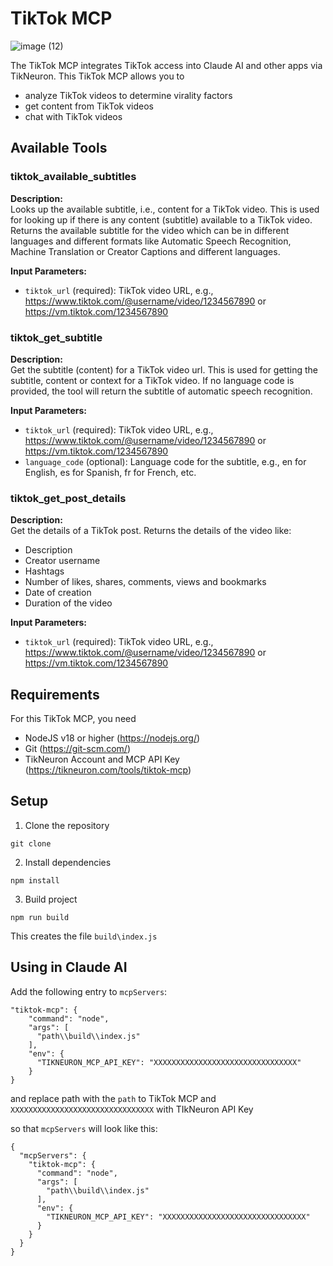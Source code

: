 # TikTok MCP

![image (12)](https://github.com/user-attachments/assets/006f9983-b9dd-447c-87c6-ee27a414fd4c)


The TikTok MCP integrates TikTok access into Claude AI and other apps via TikNeuron. This TikTok MCP allows you to
- analyze TikTok videos to determine virality factors
- get content from TikTok videos
- chat with TikTok videos

## Available Tools

### tiktok_available_subtitles

**Description:**  
Looks up the available subtitle, i.e., content for a TikTok video. This is used for looking up if there is any content (subtitle) available to a TikTok video. Returns the available subtitle for the video which can be in different languages and different formats like Automatic Speech Recognition, Machine Translation or Creator Captions and different languages.

**Input Parameters:**
- `tiktok_url` (required): TikTok video URL, e.g., https://www.tiktok.com/@username/video/1234567890 or https://vm.tiktok.com/1234567890

### tiktok_get_subtitle

**Description:**  
Get the subtitle (content) for a TikTok video url. This is used for getting the subtitle, content or context for a TikTok video. If no language code is provided, the tool will return the subtitle of automatic speech recognition.

**Input Parameters:**
- `tiktok_url` (required): TikTok video URL, e.g., https://www.tiktok.com/@username/video/1234567890 or https://vm.tiktok.com/1234567890
- `language_code` (optional): Language code for the subtitle, e.g., en for English, es for Spanish, fr for French, etc.

### tiktok_get_post_details

**Description:**  
Get the details of a TikTok post. Returns the details of the video like:
- Description
- Creator username
- Hashtags
- Number of likes, shares, comments, views and bookmarks
- Date of creation
- Duration of the video

**Input Parameters:**
- `tiktok_url` (required): TikTok video URL, e.g., https://www.tiktok.com/@username/video/1234567890 or https://vm.tiktok.com/1234567890

## Requirements

For this TikTok MCP, you need
- NodeJS v18 or higher (https://nodejs.org/)
- Git (https://git-scm.com/)
- TikNeuron Account and MCP API Key (https://tikneuron.com/tools/tiktok-mcp)

## Setup

1. Clone the repository
```
git clone
```

2. Install dependencies
```
npm install
```

3. Build project
```
npm run build
```

This creates the file `build\index.js`

## Using in Claude AI

Add the following entry to `mcpServers`:

```
"tiktok-mcp": {
    "command": "node",
    "args": [
      "path\\build\\index.js"
    ],
    "env": {
      "TIKNEURON_MCP_API_KEY": "XXXXXXXXXXXXXXXXXXXXXXXXXXXXXXXX"
    }
}
```

and replace path with the `path` to TikTok MCP and `XXXXXXXXXXXXXXXXXXXXXXXXXXXXXXXX` with TIkNeuron API Key

so that `mcpServers` will look like this:

```
{
  "mcpServers": {
    "tiktok-mcp": {
      "command": "node",
      "args": [
        "path\\build\\index.js"
      ],
      "env": {
        "TIKNEURON_MCP_API_KEY": "XXXXXXXXXXXXXXXXXXXXXXXXXXXXXXXX"
      }
    }
  }
}
```

